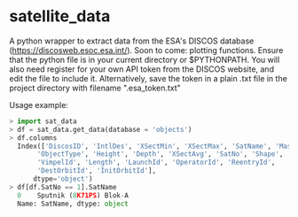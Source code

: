 # satellite_data
A python wrapper to extract data from the ESA's DISCOS database (https://discosweb.esoc.esa.int/). Soon to come: plotting functions.
Ensure that the python file is in your current directory or $PYTHONPATH. 
You will also need register for your own API token from the DISCOS website, and edit the file to include it. Alternatively, save the token in a plain .txt file in the project directory with filename ".esa_token.txt"

Usage example:

```python
> import sat_data                                                                                               
> df = sat_data.get_data(database = 'objects')                                                                  
> df.columns                                                                                                    
  Index(['DiscosID', 'IntlDes', 'XSectMin', 'XSectMax', 'SatName', 'Mass',
       'ObjectType', 'Height', 'Depth', 'XSectAvg', 'SatNo', 'Shape',
       'VimpelId', 'Length', 'LaunchId', 'OperatorId', 'ReentryId',
       'DestOrbitId', 'InitOrbitId'],
      dtype='object')
> df[df.SatNo == 1].SatName                                                                                     
  0    Sputnik (8K71PS) Blok-A
  Name: SatName, dtype: object
```
